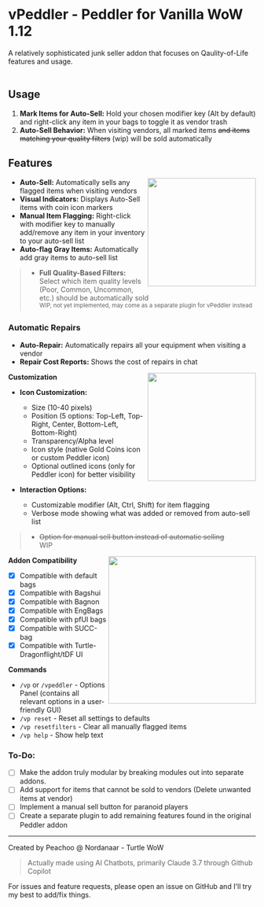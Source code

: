 # vPeddler - Peddler for Vanilla WoW 1.12

A relatively sophisticated junk seller addon that focuses on Qaulity-of-Life features and usage. <br />
<br />

## Usage

1. **Mark Items for Auto-Sell:** Hold your chosen modifier key (Alt by default) and right-click any item in your bags to toggle it as vendor trash
2. **Auto-Sell Behavior:** When visiting vendors, all marked items ~~and items matching your quality filters~~ (wip) will be sold automatically

## Features 
<img src="https://github.com/user-attachments/assets/11d22488-e91b-46e9-9f8d-0b0bdaf89215" float="right" align="right" width="220" >  

- **Auto-Sell:** Automatically sells any flagged items when visiting vendors
- **Visual Indicators:** Displays Auto-Sell items with coin icon markers
- **Manual Item Flagging:** Right-click with modifier key to manually  
add/remove any item in your inventory to your auto-sell list
- **Auto-flag Gray Items:** Automatically add gray items to auto-sell list
> - **Full Quality-Based Filters:** Select which item quality levels  
(Poor, Common, Uncommon, etc.) should be automatically sold  
> <sup>WIP, not yet implemented, may come as a separate plugin for vPeddler instead</sup>

### Automatic Repairs
- **Auto-Repair:** Automatically repairs all your equipment when visiting a vendor  
- **Repair Cost Reports:** Shows the cost of repairs in chat  

**Customization**
 <img src="https://github.com/user-attachments/assets/6437e075-2128-4e7b-99cf-29b59f44b3ee" float="right" align="right" width="220"> 

- **Icon Customization:**
  - Size (10-40 pixels)
  - Position (5 options: Top-Left, Top-Right, Center, Bottom-Left, Bottom-Right)
  - Transparency/Alpha level
  - Icon style (native Gold Coins icon or custom Peddler icon)
  - Optional outlined icons (only for Peddler icon) for better visibility

- **Interaction Options:**
  - Customizable modifier (Alt, Ctrl, Shift) for item flagging
  - Verbose mode showing what was added or removed from auto-sell list  
>  - ~~Option for manual sell button instead of automatic selling~~  
> WIP
<img src="https://github.com/user-attachments/assets/89996115-56d0-4bca-8601-caf5f6068899" float="right" align="right" width="300"> 

**Addon Compatibility**  
- [x] Compatible with default bags  
- [x] Compatible with Bagshui  
- [x] Compatible with Bagnon  
- [x] Compatible with EngBags  
- [x] Compatible with pfUI bags  
- [x] Compatible with SUCC-bag  
- [x] Compatible with Turtle-Dragonflight/tDF UI  

**Commands**

- `/vp` or `/vpeddler` - Options Panel (contains all relevant options in a user-friendly GUI)
- `/vp reset` - Reset all settings to defaults
- `/vp resetfilters` - Clear all manually flagged items
- `/vp help` - Show help text

### To-Do:
- [ ] Make the addon truly modular by breaking modules out into separate addons.
- [ ] Add support for items that cannot be sold to vendors (Delete unwanted items at vendor)
- [ ] Implement a manual sell button for paranoid players
- [ ] Create a separate plugin to add remaining features found in the original Peddler addon

---
Created by Peachoo @ Nordanaar - Turtle WoW 
> Actually made using AI Chatbots, primarily Claude 3.7 through Github Copilot

For issues and feature requests, please open an issue on GitHub and I'll try my best to add/fix things.
